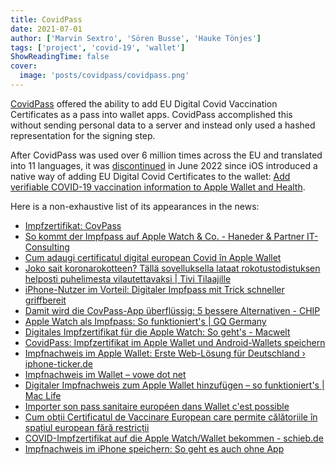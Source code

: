 ```yaml
---
title: CovidPass
date: 2021-07-01
author: ['Marvin Sextro', 'Sören Busse', 'Hauke Tönjes']
tags: ['project', 'covid-19', 'wallet']
ShowReadingTime: false
cover:
  image: 'posts/covidpass/covidpass.png'
---
```


[CovidPass](https://github.com/covidpass-org/covidpass) offered the ability to add EU Digital Covid Vaccination Certificates as a pass into wallet apps. CovidPass accomplished this without sending personal data to a server and instead only used a hashed representation for the signing step.

After CovidPass was used over 6 million times across the EU and translated into 11 languages, it was [discontinued](https://covidpass.marvinsextro.de) in June 2022 since iOS introduced a native way of adding EU Digital Covid Certificates to the wallet: [Add verifiable COVID-19 vaccination information to Apple Wallet and Health](https://support.apple.com/en-us/HT212752).

Here is a non-exhaustive list of its appearances in the news:

* [Impfzertifikat: CovPass](https://www.appgefahren.de/covpass-corona-warn-app-oder-doch-im-wallet-303745.html)
* [So kommt der Impfpass auf Apple Watch & Co. - Haneder & Partner IT-Consulting](https://haneder.de/2021/07/so-kommt-der-impfpass-auf-apple-watch-co/)
* [Cum adaugi certificatul digital european Covid în Apple Wallet](https://start-up.ro/cum-adaugi-certificatul-digital-european-covid-in-apple-wallet/)
* [Joko sait koronarokotteen? Tällä sovelluksella lataat rokotustodistuksen helposti puhelimesta vilautettavaksi | Tivi Tilaajille](https://www.tivi.fi/uutiset/joko-sait-koronarokotteen-talla-sovelluksella-lataat-rokotustodistuksen-helposti-puhelimesta-vilautettavaksi/e897041e-260b-475e-b9b6-f5a78c626ad3)
* [iPhone-Nutzer im Vorteil: Digitaler Impfpass mit Trick schneller griffbereit](https://www.giga.de/news/iphone-nutzer-lieben-diesen-trick-digitaler-impfpass-schneller-zur-hand/)
* [Damit wird die CovPass-App überflüssig: 5 bessere Alternativen - CHIP](https://www.chip.de/news/Digitaler-Impfpass-Diese-Tricks-sollten-Sie-kennen_183679525.html)
* [Apple Watch als Impfpass: So funktioniert's | GQ Germany](https://www.gq-magazin.de/technik/artikel/apple-watch-als-impfpass-digitaler-nachweis-auf-smartwatch-anleitung)
* [Digitales Impfzertifikat für die Apple Watch: So geht's - Macwelt](https://www.macwelt.de/news/Digitales-Impfzertifikat-fuer-die-Apple-Watch-So-geht-s-11053996.html)
* [CovidPass: Impfzertifikat im Apple Wallet und Android-Wallets speichern](https://www.mobiflip.de/shortnews/covidpass-impfzertifikat-apple-wallet-android/)
* [Impfnachweis im Apple Wallet: Erste Web-Lösung für Deutschland › iphone-ticker.de](https://www.iphone-ticker.de/impfnachweis-im-apple-wallet-erste-web-loesung-fuer-deutschland-176320/)
* [Impfnachweis im Wallet – vowe dot net](https://vowe.net/2021/06/29/impfnachweis-im-wallet/)
* [Digitaler Impfnachweis zum Apple Wallet hinzufügen – so funktioniert's | Mac Life](https://www.maclife.de/ratgeber/digitaler-impfnachweis-apple-wallet-klappts-ohne-app-mac-life-100119430.html)
* [Importer son pass sanitaire européen dans Wallet c'est possible](https://www.igen.fr/iphone/2021/06/importer-son-pass-sanitaire-europeen-dans-wallet-cest-possible-mais-pas-forcement-prudent-123557)
* [Cum obții Certificatul de Vaccinare European care permite călătoriile în spațiul european fără restricții](https://www.go4it.ro/content/internet/cum-obtii-certificatul-de-vaccinare-european-care-permite-calatoriile-in-spatiul-european-fara-restrictii-19175660/)
* [COVID-Impfzertifikat auf die Apple Watch/Wallet bekommen - schieb.de](https://www.schieb.de/775352/covid-impfzertifikat-auf-die-apple-watchwallet-bekommen)
* [Impfnachweis im iPhone speichern: So geht es auch ohne App](https://www.inside-digital.de/ratgeber/corona-impfbescheinigung-im-apple-wallet-speichern-so-gehts)